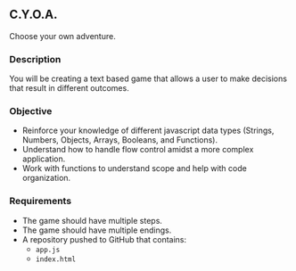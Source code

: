 ## C.Y.O.A.
Choose your own adventure.

### Description
You will be creating a text based game that allows a user to make decisions that result in different outcomes.

### Objective
- Reinforce your knowledge of different javascript data types (Strings, Numbers, Objects, Arrays, Booleans, and Functions).
- Understand how to handle flow control amidst a more complex application.
- Work with functions to understand scope and help with code organization.

### Requirements
- The game should have multiple steps.
- The game should have multiple endings.
- A repository pushed to GitHub that contains:
  - `app.js`
  - `index.html`